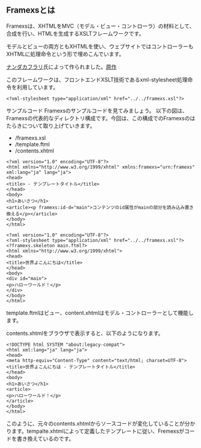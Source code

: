 Framexsとは
---
Framexsは、XHTMLをMVC（モデル・ビュー・コントローラ）の材料として、合成を行い、HTMLを生成するXSLTフレームワークです。

モデルとビューの両方ともXHTMLを使い、ウェブサイトではコントローラーもXHTMLに処理命令という形で埋めこんでいます。

[ナンダカフラリ](https://github.com/nandaka-furari)氏によって作られました。[原作](https://github.com/nandaka-furari/framexs)

このフレームワークは、フロントエンドXSLT技術であるxml-stylesheet処理命令を利用しています。

```
<?xml-stylesheet type="application/xml" href="../../framexs.xsl"?>
```

サンプルコード
Framexsのサンプルコードを見てみましょう。
以下の図は、Framexsの代表的なディレクトリ構成です。今回は、この構成でのFramexsのはたらきについて取り上げていきます。

* /framexs.xsl
* /template.ftml
* /contents.xhtml


```tempalte.xhtml
<?xml version="1.0" encoding="UTF-8"?>
<html xmlns="http://www.w3.org/1999/xhtml" xmlns:framexs="urn:framexs" xml:lang="ja" lang="ja">
<head>
<title> - テンプレートタイトル</title>
</head>
<body>
<h1>あいさつ</h1>
<article><p framexs:id-d="main">コンテンツのid属性がmainの部分を読み込み置き換える</p></article>
</body>
</html>
```


```content.xhtml
<?xml version="1.0" encoding="UTF-8"?>
<?xml-stylesheet type="application/xml" href="../../framexs.xsl"?>
<?framexs.skeleton main.ftml?>
<html xmlns="http://www.w3.org/1999/xhtml">
<head>
<title>世界よこんにちは</title>
</head>
<body>
<div id="main">
<p>ハローワールド！</p>
</div>
</body>
</html>
```
template.ftmlはビュー、content.xhtmlはモデル・コントローラーとして機能します。

contents.xhtmlをブラウザで表示すると、以下のようになります。

```合成コード
<!DOCTYPE html SYSTEM "about:legacy-compat">
<html xml:lang="ja" lang="ja">
<head>
<meta http-equiv="Content-Type" content="text/html; charset=UTF-8">
<title>世界よこんにちは - テンプレートタイトル</title>
</head>
<body>
<h1>あいさつ</h1>
<article>
<p>ハローワールド！</p>
</article>
</body>
</html>
```
このように、元々のcontents.xhtmlからソースコードが変化していることが分かります。tempalte.xhtmlによって定義したテンプレートに従い、Fremexsがコードを書き換えているのです。